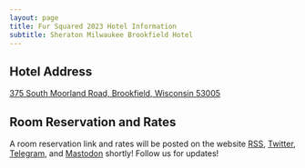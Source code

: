```yaml
---
layout: page
title: Fur Squared 2023 Hotel Information
subtitle: Sheraton Milwaukee Brookfield Hotel
---
```


## Hotel Address
[375 South Moorland Road, Brookfield, Wisconsin 53005](https://goo.gl/maps/tYFbhFAxCzNyrgteA)

<!-- ## Room Rates
Room rates start at $129.00 USD per night.

## No Breakfast Buffet
Unfortunately there won't be a daily free breakfast buffet, sorry!
-->

## Room Reservation and Rates
A room reservation link and rates will be posted on the website [RSS](https://fursquared.com/feed), [Twitter](https://twitter.com/fursquared), [Telegram](https://t.me/fursquared), and [Mastodon](https://mastodon.furrycon.social/@fursquared) shortly! Follow us for updates!

<!--
TODO: Replace with 2023 room block reservation link
## Room Reservation Link
[Fur Squared 2022 Room Block Reservation Link](https://www.marriott.com/event-reservations/reservation-link.mi?id=1639601306112&key=GRP&app=resvlink)-->
